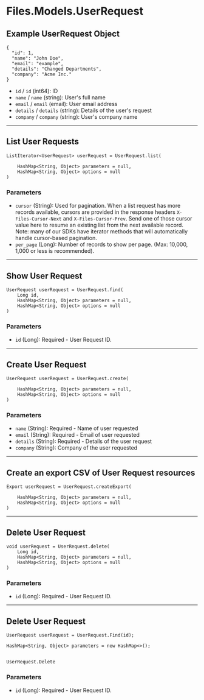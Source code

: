 # Files.Models.UserRequest

## Example UserRequest Object

```
{
  "id": 1,
  "name": "John Doe",
  "email": "example",
  "details": "Changed Departments",
  "company": "Acme Inc."
}
```

* `id` / `id`  (int64): ID
* `name` / `name`  (string): User's full name
* `email` / `email`  (email): User email address
* `details` / `details`  (string): Details of the user's request
* `company` / `company`  (string): User's company name


---

## List User Requests

```
ListIterator<UserRequest> userRequest = UserRequest.list(
    
    HashMap<String, Object> parameters = null,
    HashMap<String, Object> options = null
)
```

### Parameters

* `cursor` (String): Used for pagination.  When a list request has more records available, cursors are provided in the response headers `X-Files-Cursor-Next` and `X-Files-Cursor-Prev`.  Send one of those cursor value here to resume an existing list from the next available record.  Note: many of our SDKs have iterator methods that will automatically handle cursor-based pagination.
* `per_page` (Long): Number of records to show per page.  (Max: 10,000, 1,000 or less is recommended).


---

## Show User Request

```
UserRequest userRequest = UserRequest.find(
    Long id, 
    HashMap<String, Object> parameters = null,
    HashMap<String, Object> options = null
)
```

### Parameters

* `id` (Long): Required - User Request ID.


---

## Create User Request

```
UserRequest userRequest = UserRequest.create(
    
    HashMap<String, Object> parameters = null,
    HashMap<String, Object> options = null
)
```

### Parameters

* `name` (String): Required - Name of user requested
* `email` (String): Required - Email of user requested
* `details` (String): Required - Details of the user request
* `company` (String): Company of the user requested


---

## Create an export CSV of User Request resources

```
Export userRequest = UserRequest.createExport(
    
    HashMap<String, Object> parameters = null,
    HashMap<String, Object> options = null
)
```


---

## Delete User Request

```
void userRequest = UserRequest.delete(
    Long id, 
    HashMap<String, Object> parameters = null,
    HashMap<String, Object> options = null
)
```

### Parameters

* `id` (Long): Required - User Request ID.


---

## Delete User Request

```
UserRequest userRequest = UserRequest.Find(id);

HashMap<String, Object> parameters = new HashMap<>();


UserRequest.Delete
```

### Parameters

* `id` (Long): Required - User Request ID.

